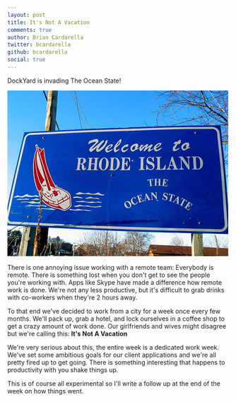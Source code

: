```yaml
---
layout: post
title: It's Not A Vacation
comments: true
author: Brian Cardarella
twitter: bcardarella
github: bcardarella
social: true
---
```


DockYard is invading The Ocean State!

![Ocean State](/images/ocean_state.jpg)

There is one annoying issue working with a remote team:
Everybody is remote. There is something lost when you don't get to see the people you're working with.
Apps like Skype have made a difference how remote work is done. We're
not any less productive, but it's difficult to grab drinks with co-workers
when they're 2 hours away.

To that end we've decided to work from a city for a week once every
few months. We'll pack up, grab a hotel, and lock ourselves in a coffee
shop to get a crazy amount of work done. Our girlfriends and wives
might disagree but we're calling this: **It's Not A Vacation**

We're very serious about this, the entire week is a dedicated work week.
We've set some ambitious goals for our client applications and we're
all pretty fired up to get going. There is something interesting that
happens to productivity with you shake things up.

This is of course all experimental so I'll write a follow up at the end
of the week on how things went.
